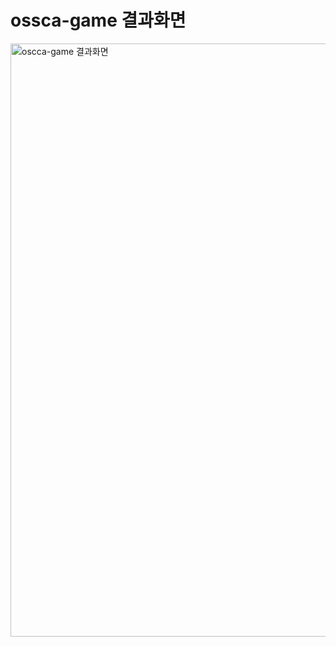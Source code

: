 # ossca-game 결과화면
<img width="949" alt="oscca-game 결과화면" src="https://github.com/kojihun/ossca-game/assets/38236367/29fc4c79-401a-4bd3-b3e4-2513d373e7b9">
